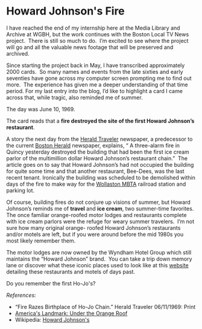 # Howard Johnson's Fire

I have reached the end of my internship here at the Media Library and Archive
at WGBH, but the work continues with the Boston Local TV News project.  There
is still so much to do.  I’m excited to see where the project will go and all
the valuable news footage that will be preserved and
archived.

Since starting the project back in May, I have transcribed approximately 2000
cards.  So many names and events from the late sixties and early seventies
have gone across my computer screen prompting me to find out more.  The
experience has given me a deeper understanding of that time period. For my
last entry into the blog, I’d like to highlight a card I came across that,
while tragic, also reminded me of
summer.

The day was June 10,
1969.

The card reads that a <strong>fire destroyed the site of the first Howard
Johnson’s
restaurant</strong>.

A story the next day from the <a
href="http://en.wikipedia.org/wiki/Boston_Herald#The_Boston_Herald-Traveler">Herald
Traveler</a> newspaper, a predecessor to the current <a
href="http://www.bostonherald.com/">Boston Herald</a> newspaper, explains, “ A
three-alarm fire in Quincy yesterday destroyed the building that had been the
first ice cream parlor of the multimillion dollar Howard Johnson’s restaurant
chain.”  The article goes on to say that Howard Johnson’s had not occupied the
building for quite some time and that another restaurant, Bee-Dees, was the
last recent tenant. Ironically the building was scheduled to be demolished
within days of the fire to make way for the <a
href="http://www.mbta.com/schedules_and_maps/subway/lines/stations/?stopId=15412">Wollaston
MBTA</a> railroad station and parking
lot.

Of course, building fires do not conjure up visions of summer, but Howard
Johnson’s reminds me of <strong>travel</strong> and <strong>ice
cream</strong>, two summer-time favorites.  The once familiar orange-roofed
motor lodges and restaurants complete with ice cream parlors were the refuge
for weary summer travelers.  I’m not sure how many original orange- roofed
Howard Johnson’s restaurants and/or motels are left, but if you were around
before the mid 1980s you most likely remember
them.

The motor lodges are now owned by the Wyndham Hotel Group which still
maintains the “Howard Johnson” brand.  You can take a trip down memory lane or
discover what these iconic places used to look like at this <a
href="http://highwayhost.org/orangeroof/index.htm">website</a> detailing these
restaurants and motels of days
past.

Do you remember the first
Ho-Jo's?

<em>References:</em>
<ul>
	<li>“Fire Razes Birthplace of Ho-Jo Chain.” Herald Traveler 06/11/1969:
Print</li>
	<li><a href="http://www.highwayhost.org/orangeroof/index.htm">America's
Landmark: Under the Orange
Roof</a></li>
	<li>Wikipedia: <a
href="http://en.wikipedia.org/wiki/Howard_Johnson%27s">Howard
Johnson's</a></li>
</ul>
